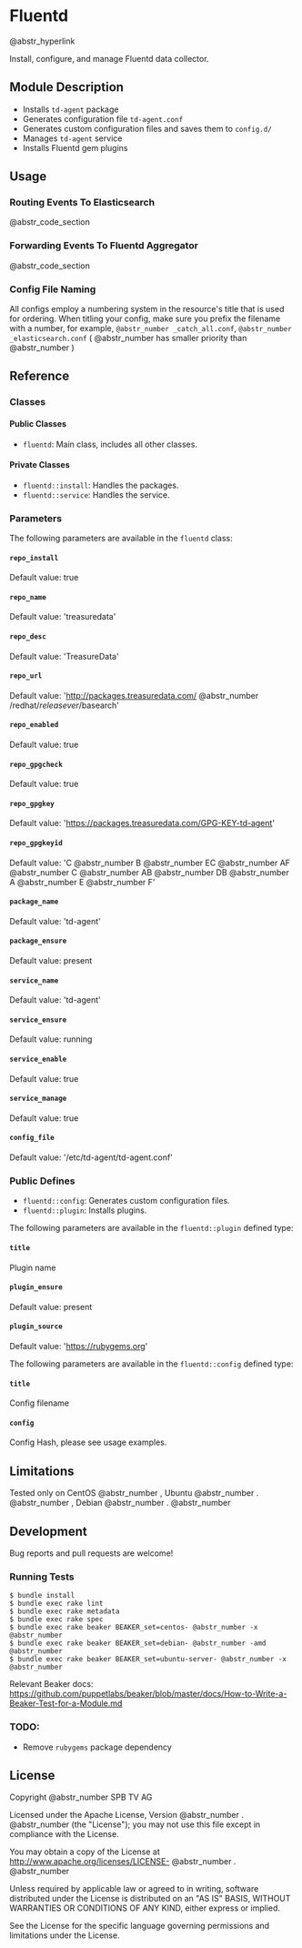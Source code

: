 # Fluentd

@abstr_hyperlink 

Install, configure, and manage Fluentd data collector.

## Module Description

  * Installs `td-agent` package
  * Generates configuration file `td-agent.conf`
  * Generates custom configuration files and saves them to `config.d/`
  * Manages `td-agent` service
  * Installs Fluentd gem plugins



## Usage

### Routing Events To Elasticsearch

@abstr_code_section 

### Forwarding Events To Fluentd Aggregator

@abstr_code_section 

### Config File Naming

All configs employ a numbering system in the resource's title that is used for ordering. When titling your config, make sure you prefix the filename with a number, for example, `@abstr_number _catch_all.conf`, `@abstr_number _elasticsearch.conf` ( @abstr_number has smaller priority than @abstr_number )

## Reference

### Classes

#### Public Classes

  * `fluentd`: Main class, includes all other classes.



#### Private Classes

  * `fluentd::install`: Handles the packages.
  * `fluentd::service`: Handles the service.



### Parameters

The following parameters are available in the `fluentd` class:

#### `repo_install`

Default value: true

#### `repo_name`

Default value: 'treasuredata'

#### `repo_desc`

Default value: 'TreasureData'

#### `repo_url`

Default value: 'http://packages.treasuredata.com/ @abstr_number /redhat/$releasever/$basearch'

#### `repo_enabled`

Default value: true

#### `repo_gpgcheck`

Default value: true

#### `repo_gpgkey`

Default value: 'https://packages.treasuredata.com/GPG-KEY-td-agent'

#### `repo_gpgkeyid`

Default value: 'C @abstr_number B @abstr_number EC @abstr_number AF @abstr_number C @abstr_number AB @abstr_number DB @abstr_number A @abstr_number E @abstr_number F'

#### `package_name`

Default value: 'td-agent'

#### `package_ensure`

Default value: present

#### `service_name`

Default value: 'td-agent'

#### `service_ensure`

Default value: running

#### `service_enable`

Default value: true

#### `service_manage`

Default value: true

#### `config_file`

Default value: '/etc/td-agent/td-agent.conf'

### Public Defines

  * `fluentd::config`: Generates custom configuration files.
  * `fluentd::plugin`: Installs plugins.



The following parameters are available in the `fluentd::plugin` defined type:

#### `title`

Plugin name

#### `plugin_ensure`

Default value: present

#### `plugin_source`

Default value: 'https://rubygems.org'

The following parameters are available in the `fluentd::config` defined type:

#### `title`

Config filename

#### `config`

Config Hash, please see usage examples.

## Limitations

Tested only on CentOS @abstr_number , Ubuntu @abstr_number . @abstr_number , Debian @abstr_number . @abstr_number 

## Development

Bug reports and pull requests are welcome!

### Running Tests
    
    
    $ bundle install
    $ bundle exec rake lint
    $ bundle exec rake metadata
    $ bundle exec rake spec
    $ bundle exec rake beaker BEAKER_set=centos- @abstr_number -x @abstr_number 
    $ bundle exec rake beaker BEAKER_set=debian- @abstr_number -amd @abstr_number 
    $ bundle exec rake beaker BEAKER_set=ubuntu-server- @abstr_number -x @abstr_number
    

Relevant Beaker docs: https://github.com/puppetlabs/beaker/blob/master/docs/How-to-Write-a-Beaker-Test-for-a-Module.md

### TODO:

  * Remove `rubygems` package dependency



## License

Copyright @abstr_number SPB TV AG

Licensed under the Apache License, Version @abstr_number . @abstr_number (the "License"); you may not use this file except in compliance with the License.

You may obtain a copy of the License at http://www.apache.org/licenses/LICENSE- @abstr_number . @abstr_number 

Unless required by applicable law or agreed to in writing, software distributed under the License is distributed on an "AS IS" BASIS, WITHOUT WARRANTIES OR CONDITIONS OF ANY KIND, either express or implied.

See the License for the specific language governing permissions and limitations under the License.
